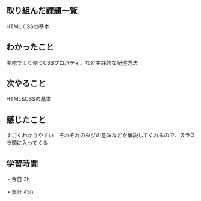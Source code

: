 ## 取り組んだ課題一覧

HTML CSSの基本
## わかったこと

実務でよく使うCSSプロパティ、など実践的な記述方法
## 次やること

HTML&CSSの基本

## 感じたこと

すごくわかりやすい　それぞれのタグの意味などを解説してくれるので、スラスラ頭に入ってくる

## 学習時間

・今日 2h

・累計 45h
